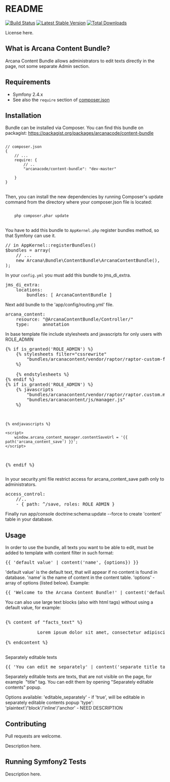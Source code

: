 README
======

[![Build Status](https://secure.travis-ci.org/arcanacode/ContentBundle.png?branch=master)](http://travis-ci.org/arcanacode/ContentBundle)
[![Latest Stable Version](https://poser.pugx.org/arcanacode/content-bundle/version.png)](https://packagist.org/packages/arcanacode/content-bundle)
[![Total Downloads](https://poser.pugx.org/arcanacode/content-bundle/d/total.png)](https://packagist.org/packages/arcanacode/content-bundle)

License here.

What is Arcana Content Bundle?
-----------------

Arcana Content Bundle allows administrators to edit texts directly in the page, not some separate Admin section.

Requirements
------------

* Symfony 2.4.x
* See also the `require` section of [composer.json](composer.json)

Installation
------------

Bundle can be installed via Composer.
You can find this bundle on packagist: https://packagist.org/packages/arcanacode/content-bundle

<pre>
<code>
// composer.json
{
    // ...
    require: {
        // ..
        "arcanacode/content-bundle": "dev-master"

    }
}
</code>
</pre>

Then, you can install the new dependencies by running Composer's update command from the directory where your composer.json file is located:

<pre>
<code>
    php composer.phar update
</code>
</pre>

You have to add this bundle to `AppKernel.php` register bundles method, so that Symfony can use it.
<pre>
// in AppKernel::registerBundles()
$bundles = array(
    // ...
    new Arcana\Bundle\ContentBundle\ArcanaContentBundle(),
);
</pre>

In your `config.yml` you must add this bundle to jms_di_extra.

<pre>
jms_di_extra:
    locations:
        bundles: [ ArcanaContentBundle ]
</pre>

Next add bundle to the 'app/config/routing.yml' file.
<pre>
arcana_content:
    resource: "@ArcanaContentBundle/Controller/"
    type:     annotation
</pre>

In base template file include stylesheets and javascripts for only users with ROLE_ADMIN
<pre>
{% if is_granted('ROLE_ADMIN') %}
    {% stylesheets filter="cssrewrite"
        "bundles/arcanacontent/vendor/raptor/raptor-custom-front-end.min.css"
    %}
        <link rel="stylesheet" href="{{ asset_url }}" />
    {% endstylesheets %}
{% endif %}
{% if is_granted('ROLE_ADMIN') %}
    {% javascripts
        "bundles/arcanacontent/vendor/raptor/raptor.custom.min.js"
        "bundles/arcanacontent/js/manager.js"
    %}
        <script src="{{ asset_url }}"></script>
    {% endjavascripts %}

    <script>
        window.arcana_content_manager.contentSaveUrl = '{{ path('arcana_content_save') }}';
    </script>
{% endif %}
</pre>

In your security.yml file restrict access for arcana_content_save path only to administrators.
<pre>
access_control:
    //..
    - { path: ^/save, roles: ROLE_ADMIN }
</pre>

Finally run app/console doctrine:schema:update --force to create 'content' table in your database.

Usage
-------------

In order to use the bundle, all texts you want to be able to edit, must be added to template with content filter in such format:
<pre>
{{ 'default value' | content('name', {options}) }}
</pre>
'default value' is the default text, that will appear if no content is found in database.
'name' is the name of content in the content table.
'options' - array of options (listed below).
Example:
<pre>
{{ 'Welcome to the Arcana Content Bundle!' | content('default_page_title', { editable_separately: true, type: 'plaintext' }) }}
</pre>

You can also use large text blocks (also with html tags) without using a default value, for example:
<pre>

{% content of "facts_text" %}
   
            Lorem ipsum dolor sit amet, consectetur adipiscing elit. Nunc rhoncus massa et dui tempor facilisis. In a luctus erat. Morbi eget tellus fermentum, pretium arcu sed, congue arcu. 
       
{% endcontent %}

</pre>

Separately editable texts
<pre>
{{ 'You can edit me separately' | content('separate_title_tag', { editable_separately: true, type: 'plaintext' }) }}
</pre>
Separately editable texts are texts, that are not visible on the page, for example <img> "title" tag. You can edit them by opening "Separately editable contents" popup.

Options available:
'editable_separately' - if 'true', will be editable in separately editable contents popup
'type': 'plaintext'/'block'/'inline'/'anchor' - NEED DESCRIPTION

Contributing
------------

Pull requests are welcome.

Description here.

Running Symfony2 Tests
----------------------

Description here.
